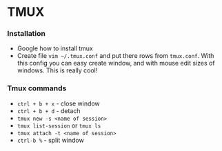 # TMUX

### Installation
* Google how to install tmux
* Create file `vim ~/.tmux.conf` and put there rows from `tmux.conf`. With this config you can easy create window, and with mouse edit sizes of windows. This is really cool!


### Tmux commands
* `ctrl + b + x` - close window
* `ctrl + b + d` - detach
* `tmux new -s <name of session>`
* `tmux list-session` or `tmux ls`
* `tmux attach -t <name of session>` 
* `ctrl-b %` - split window
